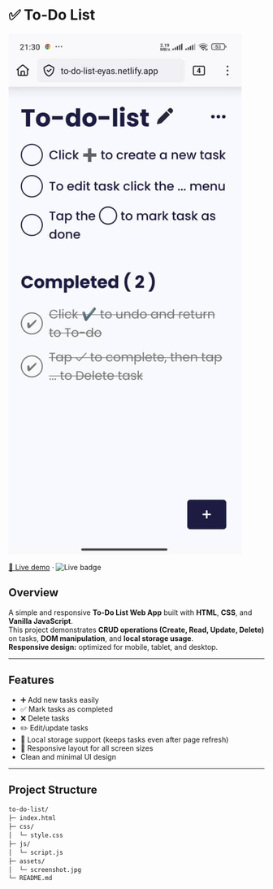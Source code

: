 # ✅ To-Do List

![Screenshot](assets/screenshot.jpg)

[🔗 Live demo](https://to-do-list-eyas.netlify.app/) · ![Live badge](https://img.shields.io/badge/Live-Netlify-brightgreen)

## Overview

A simple and responsive **To-Do List Web App** built with **HTML**, **CSS**, and **Vanilla JavaScript**.  
This project demonstrates **CRUD operations (Create, Read, Update, Delete)** on tasks, **DOM manipulation**, and **local storage usage**.  
**Responsive design:** optimized for mobile, tablet, and desktop.

---

## Features

* ➕ Add new tasks easily  
* ✅ Mark tasks as completed  
* ❌ Delete tasks  
* ✏️ Edit/update tasks  
* 💾 Local storage support (keeps tasks even after page refresh)  
* 📱 Responsive layout for all screen sizes  
* Clean and minimal UI design  

---

## Project Structure

```bash
to-do-list/
├─ index.html
├─ css/
│  └─ style.css
├─ js/
│  └─ script.js
├─ assets/
│  └─ screenshot.jpg
└─ README.md
